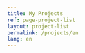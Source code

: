 ```yaml
---
title: My Projects
ref: page-project-list
layout: project-list
permalink: /projects/en
lang: en
---
```


